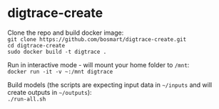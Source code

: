 # digtrace-create

Clone the repo and build docker image:  
```git clone https://github.com/bosmart/digtrace-create.git```  
```cd digtrace-create```  
```sudo docker build -t digtrace .```

Run in interactive mode - will mount your home folder to `/mnt`:  
```docker run -it -v ~:/mnt digtrace```

Build models (the scripts are expecting input data in `~/inputs` and will create outputs in `~/outputs`):  
```./run-all.sh```
